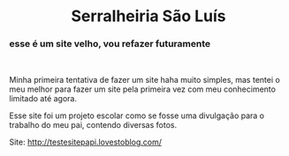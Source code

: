 <h1 align="center">Serralheiria São Luís</h1>

### esse é um site velho, vou refazer futuramente
<br>

Minha primeira tentativa de fazer um site haha
muito simples, mas tentei o meu melhor para fazer um site pela primeira vez com meu conhecimento limitado até agora.

Esse site foi um projeto escolar como se fosse uma divulgação para o trabalho do meu pai, contendo diversas fotos.


Site: http://testesitepapi.lovestoblog.com/
